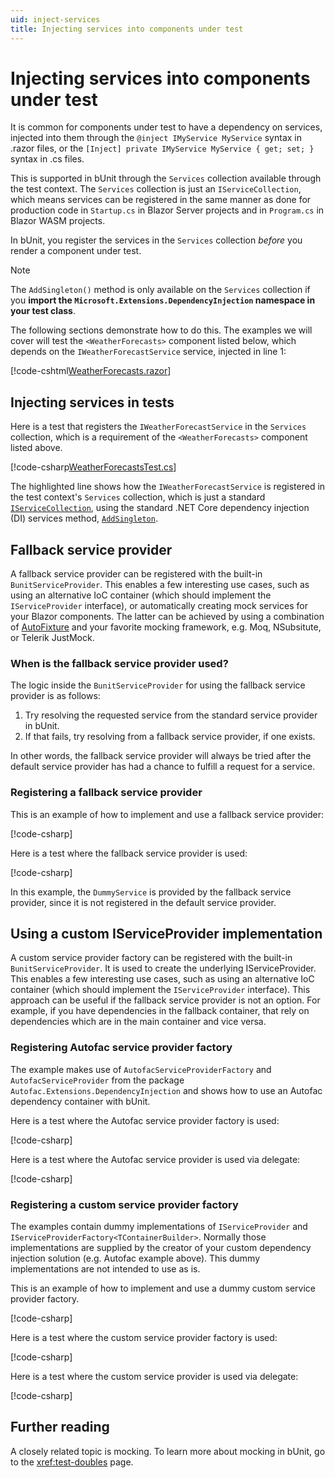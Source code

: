 ```yaml
---
uid: inject-services
title: Injecting services into components under test
---
```


# Injecting services into components under test

It is common for components under test to have a dependency on services, injected into them through the `@inject IMyService MyService` syntax in .razor files, or the `[Inject] private IMyService MyService { get; set; }` syntax in .cs files.

This is supported in bUnit through the `Services` collection available through the test context. The `Services` collection is just an `IServiceCollection`, which means services can be registered in the same manner as done for production code in `Startup.cs` in Blazor Server projects and in `Program.cs` in Blazor WASM projects.

In bUnit, you register the services in the `Services` collection _before_ you render a component under test. 

> [!NOTE]
> The `AddSingleton()` method is only available on the `Services` collection if you **import the `Microsoft.Extensions.DependencyInjection` namespace in your test class**.

The following sections demonstrate how to do this. The examples we will cover will test the `<WeatherForecasts>` component listed below, which depends on the `IWeatherForecastService` service, injected in line 1:

[!code-cshtml[WeatherForecasts.razor](../../../samples/components/WeatherForecasts.razor?highlight=1)]

## Injecting services in tests

Here is a test that registers the `IWeatherForecastService` in the `Services` collection, which is a requirement of the `<WeatherForecasts>` component listed above.

[!code-csharp[WeatherForecastsTest.cs](../../../samples/tests/xunit/WeatherForecastsTest.cs?start=16&end=24&highlight=2)]

The highlighted line shows how the `IWeatherForecastService` is registered in the test context's `Services` collection, which is just a standard [`IServiceCollection`](https://docs.microsoft.com/en-us/dotnet/api/microsoft.extensions.dependencyinjection.iservicecollection), using the standard .NET Core dependency injection (DI) services method, [`AddSingleton`](https://docs.microsoft.com/en-us/dotnet/api/microsoft.extensions.dependencyinjection.servicecollectionserviceextensions.addsingleton?view=dotnet-plat-ext-3.1#Microsoft_Extensions_DependencyInjection_ServiceCollectionServiceExtensions_AddSingleton__1_Microsoft_Extensions_DependencyInjection_IServiceCollection___0_).

##  Fallback service provider

A fallback service provider can be registered with the built-in `BunitServiceProvider`. This enables a few interesting use cases, such as using an alternative IoC container (which should implement the `IServiceProvider` interface), or automatically creating mock services for your Blazor components. The latter can be achieved by using a combination of [AutoFixture](https://github.com/AutoFixture/AutoFixture) and your favorite mocking framework, e.g. Moq, NSubsitute, or Telerik JustMock.

### When is the fallback service provider used?

The logic inside the `BunitServiceProvider` for using the fallback service provider is as follows:

1. Try resolving the requested service from the standard service provider in bUnit.
2. If that fails, try resolving from a fallback service provider, if one exists.

In other words, the fallback service provider will always be tried after the default service provider has had a chance to fulfill a request for a service.

### Registering a fallback service provider

This is an example of how to implement and use a fallback service provider:

[!code-csharp[](../../../samples/tests/xunit/FallbackServiceProvider.cs?start=5&end=13)]

Here is a test where the fallback service provider is used:

[!code-csharp[](../../../samples/tests/xunit/FallBackServiceProviderUsage.cs?start=11&end=15)]

In this example, the `DummyService` is provided by the fallback service provider, since it is not registered in the default service provider.

## Using a custom IServiceProvider implementation
A custom service provider factory can be registered with the built-in `BunitServiceProvider`. It is used to create the underlying IServiceProvider. This enables a few interesting use cases, such as using an alternative IoC container (which should implement the `IServiceProvider` interface). This approach can be useful if the fallback service provider is not an option. For example, if you have dependencies in the fallback container, that rely on dependencies which are in the main container and vice versa.

### Registering Autofac service provider factory
The example makes use of `AutofacServiceProviderFactory` and `AutofacServiceProvider` from the package `Autofac.Extensions.DependencyInjection` and shows how to use an Autofac dependency container with bUnit.

Here is a test where the Autofac service provider factory is used:

[!code-csharp[](../../../samples/tests/xunit/CustomServiceProviderFactoryUsage.cs?start=32&end=56)]

Here is a test where the Autofac service provider is used via delegate:

[!code-csharp[](../../../samples/tests/xunit/CustomServiceProviderFactoryUsage.cs?start=58&end=88)]

### Registering a custom service provider factory
The examples contain dummy implementations of `IServiceProvider` and `IServiceProviderFactory<TContainerBuilder>`. Normally those implementations are supplied by the creator of your custom dependency injection solution (e.g. Autofac example above). This dummy implementations are not intended to use as is.

This is an example of how to implement and use a dummy custom service provider factory.

[!code-csharp[](../../../samples/tests/xunit/CustomServiceProviderFactory.cs?start=8&end=49)]

Here is a test where the custom service provider factory is used:

[!code-csharp[](../../../samples/tests/xunit/CustomServiceProviderFactoryUsage.cs?start=15&end=19)]

Here is a test where the custom service provider is used via delegate:

[!code-csharp[](../../../samples/tests/xunit/CustomServiceProviderFactoryUsage.cs?start=25&end=29)]

## Further reading

A closely related topic is mocking. To learn more about mocking in bUnit, go to the <xref:test-doubles> page.
